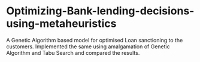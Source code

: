 # Optimizing-Bank-lending-decisions-using-metaheuristics
A Genetic Algorithm based model for optimised Loan sanctioning to the customers.
Implemented the same using amalgamation of Genetic Algorithm and Tabu Search and compared the results. 

